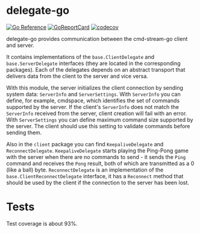 # delegate-go

[![Go Reference](https://pkg.go.dev/badge/github.com/cmd-stream/delegate-go.svg)](https://pkg.go.dev/github.com/cmd-stream/delegate-go)
[![GoReportCard](https://goreportcard.com/badge/cmd-stream/base-go)](https://goreportcard.com/report/github.com/cmd-stream/base-go)
[![codecov](https://codecov.io/gh/cmd-stream/delegate-go/graph/badge.svg?token=G8NN40DYJI)](https://codecov.io/gh/cmd-stream/delegate-go)

delegate-go provides communication between the cmd-stream-go client and server.

It contains implementations of the `base.ClientDelegate` and 
`base.ServerDelegate` interfaces (they are located in the corresponding 
packages). Each of the delegates depends on an abstract transport that delivers 
data from the client to the server and vice versa.

With this module, the server initializes the client connection by sending system
data: `ServerInfo` and `ServerSettings`. With `ServerInfo` you can define, for 
example, cmdspace, which identifies the set of commands supported by the server. 
If the client's `ServerInfo` does not match the `ServerInfo` received from the 
server, client creation will fail with an error. With `ServerSettings` you can 
define maximum command size supported by the server. The client should use this 
setting to validate commands before sending them.

Also in the `client` package you can find `KeepaliveDelegate` and 
`ReconnectDelegate`. `KeepaliveDelegate` starts playing the Ping-Pong game with 
the server when there are no commands to send - it sends the `Ping` command and 
receives the `Pong` result, both of which are transmitted as a 0 (like a ball) 
byte. `ReconnectDelegate` is an implementation of the `base.ClientReconnectDelegate`
interface, it has a `Reconnect` method that should be used by the client if the 
connection to the server has been lost.

# Tests
Test coverage is about 93%.